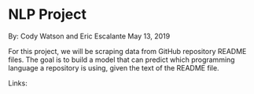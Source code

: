 # NLP Project
By: Cody Watson and Eric Escalante
May 13, 2019

For this project, we will be scraping data from GitHub repository README files. The goal is to build a model that can predict which programming language a repository is using, given the text of the README file.

Links:

